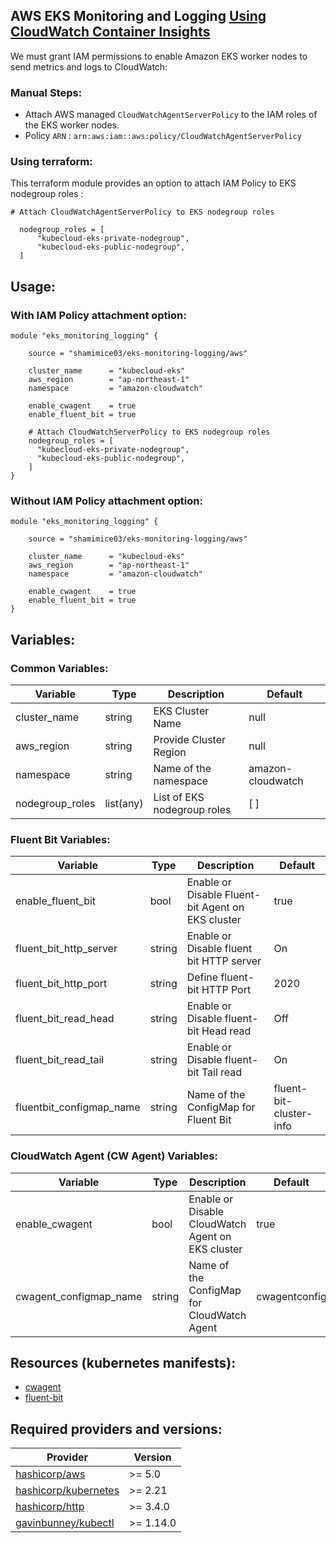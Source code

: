 ## AWS EKS Monitoring and Logging [Using CloudWatch Container Insights](https://docs.aws.amazon.com/AmazonCloudWatch/latest/monitoring/ContainerInsights.html) 

We must grant IAM permissions to enable Amazon EKS worker nodes to send metrics and logs to CloudWatch:

### Manual Steps:
- Attach AWS managed `CloudWatchAgentServerPolicy` to the IAM roles of the EKS worker nodes. 
- Policy `ARN` : `arn:aws:iam::aws:policy/CloudWatchAgentServerPolicy` 


### Using terraform:
This terraform module provides an option to attach IAM Policy to EKS nodegroup roles : 
```hcl
# Attach CloudWatchAgentServerPolicy to EKS nodegroup roles

  nodegroup_roles = [
      "kubecloud-eks-private-nodegroup",
      "kubecloud-eks-public-nodegroup",
  ]

```

## Usage:
### With IAM Policy attachment option:
```hcl
module "eks_monitoring_logging" {
    
    source = "shamimice03/eks-monitoring-logging/aws"
    
    cluster_name      = "kubecloud-eks"
    aws_region        = "ap-northeast-1"
    namespace         = "amazon-cloudwatch"

    enable_cwagent    = true
    enable_fluent_bit = true
    
    # Attach CloudWatchServerPolicy to EKS nodegroup roles
    nodegroup_roles = [
      "kubecloud-eks-private-nodegroup",
      "kubecloud-eks-public-nodegroup",
    ]
}
```

### Without IAM Policy attachment option:
```hcl
module "eks_monitoring_logging" {
    
    source = "shamimice03/eks-monitoring-logging/aws"
    
    cluster_name      = "kubecloud-eks"
    aws_region        = "ap-northeast-1"
    namespace         = "amazon-cloudwatch"
    
    enable_cwagent    = true
    enable_fluent_bit = true
}
```

## Variables:

### Common Variables:

| Variable              | Type      | Description                                     | Default           |
|-----------------------|-----------|-------------------------------------------------|-------------------|
| cluster_name          | string    | EKS Cluster Name                                | null              |
| aws_region            | string    | Provide Cluster Region                         | null              |
| namespace             | string    | Name of the namespace                           | amazon-cloudwatch |
| nodegroup_roles       | list(any) | List of EKS nodegroup roles                     | [ ]                |

### Fluent Bit Variables:

| Variable              | Type   | Description                                     | Default         |
|-----------------------|--------|-------------------------------------------------|-----------------|
| enable_fluent_bit     | bool   | Enable or Disable Fluent-bit Agent on EKS cluster | true            |
| fluent_bit_http_server| string | Enable or Disable fluent bit HTTP server       | On              |
| fluent_bit_http_port  | string | Define fluent-bit HTTP Port                     | 2020            |
| fluent_bit_read_head  | string | Enable or Disable fluent-bit Head read          | Off             |
| fluent_bit_read_tail  | string | Enable or Disable fluent-bit Tail read          | On              |
| fluentbit_configmap_name | string | Name of the ConfigMap for Fluent Bit             | fluent-bit-cluster-info |

### CloudWatch Agent (CW Agent) Variables:

| Variable              | Type   | Description                                     | Default         |
|-----------------------|--------|-------------------------------------------------|-----------------|
| enable_cwagent        | bool   | Enable or Disable CloudWatch Agent on EKS cluster | true            |
| cwagent_configmap_name| string | Name of the ConfigMap for CloudWatch Agent       | cwagentconfig   |

## Resources (kubernetes manifests): 
  - [cwagent](https://github.com/aws-samples/amazon-cloudwatch-container-insights/tree/main/k8s-deployment-manifest-templates/deployment-mode/daemonset/container-insights-monitoring/cwagent)
  - [fluent-bit](https://github.com/aws-samples/amazon-cloudwatch-container-insights/tree/main/k8s-deployment-manifest-templates/deployment-mode/daemonset/container-insights-monitoring/fluent-bit)

## Required providers and versions:
| Provider               | Version   |
|------------------------|-----------|
| [hashicorp/aws ](https://registry.terraform.io/providers/hashicorp/aws/latest/docs) | >= 5.0    |
| [hashicorp/kubernetes](https://registry.terraform.io/providers/hashicorp/http/latest/docs) |  >= 2.21   |
| [hashicorp/http ](https://registry.terraform.io/providers/hashicorp/kubernetes/latest/docs) | >= 3.4.0  |
| [gavinbunney/kubectl](https://registry.terraform.io/providers/gavinbunney/kubectl/latest/docs) | >= 1.14.0 |

